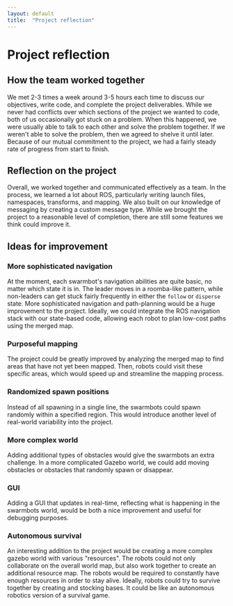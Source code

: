 ```yaml
---
layout: default
title:  "Project reflection"
---
```


# Project reflection
## How the team worked together
We met 2-3 times a week around 3-5 hours each time to discuss our objectives, write code, and complete the project deliverables. While we never had conflicts over which sections of the project we wanted to code, both of us occasionally got stuck on a problem. When this happened, we were usually able to talk to each other and solve the problem together. If we weren't able to solve the problem, then we agreed to shelve it until later. Because of our mutual commitment to the project, we had a fairly steady rate of progress from start to finish.

## Reflection on the project
Overall, we worked together and communicated effectively as a team. In the process, we learned a lot about ROS, particularly writing launch files, namespaces, transforms, and mapping. We also built on our knowledge of messaging by creating a custom message type. While we brought the project to a reasonable level of completion, there are still some features we think could improve it.

## Ideas for improvement
### More sophisticated navigation
At the moment, each swarmbot's navigation abilities are quite basic, no matter which state it is in. The leader moves in a roomba-like pattern, while non-leaders can get stuck fairly frequently in either the `follow` or `disperse` state. More sophisticated navigation and path-planning would be a huge improvement to the project. Ideally, we could integrate the ROS navigation stack with our state-based code, allowing each robot to plan low-cost paths using the merged map.

### Purposeful mapping
The project could be greatly improved by analyzing the merged map to find areas that have not yet been mapped. Then, robots could visit these specific areas, which would speed up and streamline the mapping process.

### Randomized spawn positions
Instead of all spawning in a single line, the swarmbots could spawn randomly within a specified region. This would introduce another level of real-world variability into the project.

### More complex world
Adding additional types of obstacles would give the swarmbots an extra challenge. In a more complicated Gazebo world, we could add moving obstacles or obstacles that randomly spawn or disappear.

### GUI
Adding a GUI that updates in real-time, reflecting what is happening in the swarmbots world, would be both a nice improvement and useful for debugging purposes.

### Autonomous survival
An interesting addition to the project would be creating a more complex gazebo world with various "resources". The robots could not only collaborate on the overall world map, but also work together to create an additional resource map. The robots would be required to constantly have enough resources in order to stay alive. Ideally, robots could try to survive together by creating and stocking bases. It could be like an autonomous robotics version of a survival game. 
